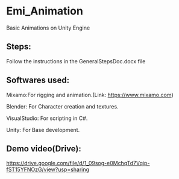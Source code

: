 # Emi_Animation
Basic Animations on Unity Engine

Steps:
-------
Follow the instructions in the GeneralStepsDoc.docx file

## Softwares used:
Mixamo:For rigging and animation.(Link: https://www.mixamo.com)

Blender: For Character creation and textures.

VisualStudio: For scripting in C#.

Unity: For Base development.

Demo video(Drive):
----------------
https://drive.google.com/file/d/1_09sog-e0MchqTd7Vqjp-fST15YFNOzG/view?usp=sharing
